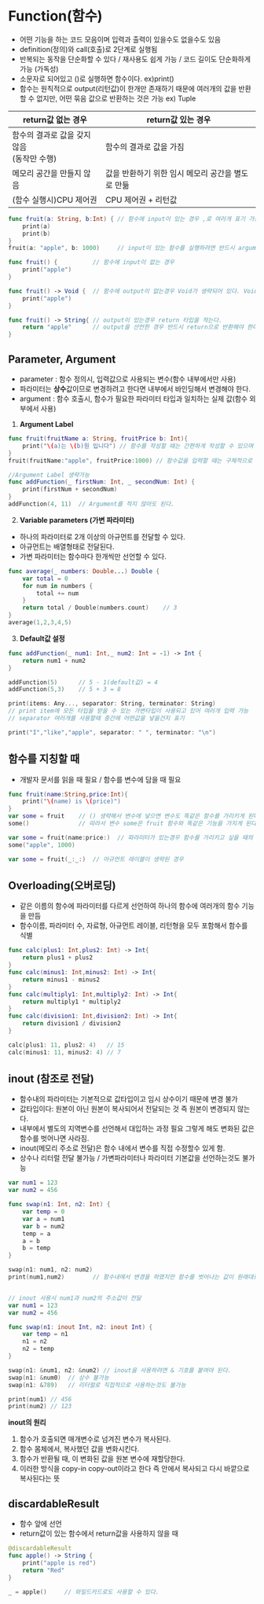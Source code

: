 # Function(함수)
- 어떤 기능을 하는 코드 모음이며 입력과 출력이 있을수도 없을수도 있음
- definition(정의)와 call(호출)로 2단계로 실행됨
- 반복되는 동작을 단순화할 수 있다 / 재사용도 쉽게 가능 / 코드 길이도 단순화하게 가능 (가독성)
- 소문자로 되어있고 ()로 실행하면 함수이다. ex)print()
- 함수는 원칙적으로 output(리턴값)이 한개만 존재하기 때문에 여러개의 값을 반환할 수 없지만, 어떤 묶음 값으로 반환하는 것은 가능 ex) Tuple

|return값 없는 경우|return값 있는 경우|
|---|---|
|함수의 결과로 값을 갖지 않음 <br/> (동작만 수행)|함수의 결과로 값을 가짐|
|메모리 공간을 만들지 않음|값을 반환하기 위한 임시 메모리 공간을 별도로 만듦|
|(함수 실행시)CPU 제어권|CPU 제어권 + 리턴값|

```swift
func fruit(a: String, b:Int) { // 함수에 input이 있는 경우 ,로 여러개 표기 가능
    print(a)
    print(b)
}
fruit(a: "apple", b: 1000)     // input이 있는 함수를 실행하려면 반드시 argument를 적어야 한다.

func fruit() {          // 함수에 input이 없는 경우
    print("apple")
}

func fruit() -> Void {  // 함수에 output이 없는경우 Void가 생략되어 있다. Void 대신 ()도 가능.
    print("apple")
}

func fruit() -> String{ // output이 있는경우 return 타입을 적는다.
    return "apple"      // output을 선언한 경우 반드시 return으로 반환해야 한다.
}
```

## Parameter, Argument
- parameter : 함수 정의시, 입력값으로 사용되는 변수(함수 내부에서만 사용)
- 파라미터는 **상수**값이므로 변경하려고 한다면 내부에서 바인딩해서 변경해야 한다.
- argument : 함수 호출시, 함수가 필요한 파라미터 타입과 일치하는 실제 값(함수 외부에서 사용)

1) **Argument Label**
```swift
func fruit(fruitName a: String, fruitPrice b: Int){ 
    print("\(a)는 \(b)원 입니다") // 함수를 작성할 때는 간편하게 작성할 수 있으며
}
fruit(fruitName:"apple", fruitPrice:1000) // 함수값을 입력할 때는 구체적으로 명시해 줄 수 있다

//Argument Label 생략가능
func addFunction(_ firstNum: Int, _ secondNum: Int) {
    print(firstNum + secondNum)
}
addFunction(4, 11)  // Argument를 적지 않아도 된다.
```

2) **Variable parameters (가변 파라미터)**
- 하나의 파라미터로 2개 이상의 아규먼트를 전달할 수 있다.
- 아규먼트는 배열형태로 전달된다.
- 가변 파라미터는 함수마다 한개씩만 선언할 수 있다.
```swift
func average(_ numbers: Double...) Double {
    var total = 0
    for num in numbers {
        total += num
    }
    return total / Double(numbers.count)    // 3
}
average(1,2,3,4,5)
```
3) **Default값 설정**
```swift
func addFunction(_ num1: Int,_ num2: Int = -1) -> Int {
    return num1 + num2
}

addFunction(5)      // 5 - 1(default값) = 4
addFunction(5,3)    // 5 + 3 = 8

print(items: Any..., separator: String, terminator: String)
// print item에 모든 타입을 받을 수 있는 가변타입이 사용되고 있어 여러개 입력 가능
// separator 여러개를 사용할때 중간에 어떤값을 넣을건지 표기

print("I","like","apple", separator: " ", terminator: "\n")
```

## 함수를 지칭할 때
- 개발자 문서를 읽을 때 필요 / 함수를 변수에 담을 때 필요
```swift
func fruit(name:String,price:Int){
    print("\(name) is \(price)")
}
var some = fruit    // () 생략해서 변수에 넣으면 변수도 똑같은 함수를 가리키게 된다.
some()              // 따라서 변수 some은 fruit 함수와 똑같은 기능을 가지게 된다.

var some = fruit(name:price:)  // 파라미터가 있는경우 함수를 가리키고 싶을 때의 표기
some("apple", 1000)

var some = fruit(_:_:)  // 아규먼트 레이블이 생략된 경우
```

## Overloading(오버로딩)
- 같은 이름의 함수에 파라미터를 다르게 선언하여 하나의 함수에 여러개의 함수 기능을 만듬
- 함수이름, 파라미터 수, 자료형, 아규먼트 레이블, 리턴형을 모두 포함해서 함수를 식별

```swift
func calc(plus1: Int,plus2: Int) -> Int{
    return plus1 + plus2
}
func calc(minus1: Int,minus2: Int) -> Int{
    return minus1 - minus2
}
func calc(multiply1: Int,multiply2: Int) -> Int{
    return multiply1 * multiply2
}
func calc(division1: Int,division2: Int) -> Int{
    return division1 / division2
}

calc(plus1: 11, plus2: 4)   // 15
calc(minus1: 11, minus2: 4) // 7
```

## inout (참조로 전달)
- 함수내의 파라미터는 기본적으로 값타입이고 임시 상수이기 때문에 변경 불가
- 값타입이다: 원본이 아닌 원본이 복사되어서 전달되는 것 즉 원본이 변경되지 않는다.
- 내부에서 별도의 지역변수를 선언해서 대입하는 과정 필요 그렇게 해도 변화된 값은 함수를 벗어나면 사라짐.
- inout(메모리 주소로 전달)은 함수 내에서 변수를 직접 수정할수 있게 함.
- 상수나 리터럴 전달 불가능 / 가변파라미터나 파라미터 기본값을 선언하는것도 불가능
```swift
var num1 = 123
var num2 = 456

func swap(n1: Int, n2: Int) {
    var temp = 0
    var a = num1
    var b = num2
    temp = a
    a = b
    b = temp
}

swap(n1: num1, n2: num2)
print(num1,num2)        // 함수내에서 변경을 하였지만 함수를 벗어나는 값이 원래대로 돌아옴


// inout 사용시 num1과 num2의 주소값이 전달
var num1 = 123
var num2 = 456

func swap(n1: inout Int, n2: inout Int) {
    var temp = n1
    n1 = n2
    n2 = temp
}

swap(n1: &num1, n2: &num2) // inout을 사용하려면 & 기호를 붙여야 된다.
swap(n1: &num0)  // 상수 불가능
swap(n1: &789)   // 리터럴로 직접적으로 사용하는것도 불가능

print(num1) // 456
print(num2) // 123
```
**inout의 원리**
1) 함수가 호출되면 매개변수로 넘겨진 변수가 복사된다.
2) 함수 몸체에서, 복사했던 값을 변화시킨다.
3) 함수가 반환될 때, 이 변화된 값을 원본 변수에 재할당한다.
4) 이러한 방식을 copy-in copy-out이라고 한다 즉 안에서 복사되고 다시 바깥으로 복사된다는 뜻

## discardableResult
- 함수 앞에 선언
- return값이 있는 함수에서 return값을 사용하지 않을 때

```swift
@discardableResult
func apple() -> String {
    print("apple is red")
    return "Red"
}

_ = apple()     // 와일드카드로도 사용할 수 있다.
```
